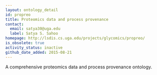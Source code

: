 ```yaml
---
layout: ontology_detail
id: propreo
title: Proteomics data and process provenance
contact:
  email: satya30@uga.edu
  label: Satya S. Sahoo
homepage: http://lsdis.cs.uga.edu/projects/glycomics/propreo/
is_obsolete: true
activity_status: inactive
github_date_added: 2015-08-21
---
```


A comprehensive proteomics data and process provenance ontology.
